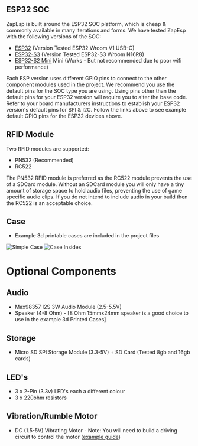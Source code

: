 ## ESP32 SOC
ZapEsp is built around the ESP32 SOC platform, which is cheap & commonly available in many iterations and forms. We have tested ZapEsp with the following versions of the SOC:  
* [ESP32](https://github.com/ZaparooProject/zaparoo-esp32/wiki/ESP32-Default-GPIO-Pins) (Version Tested ESP32 Wroom V1 USB-C)
* [ESP32-S3](https://github.com/ZaparooProject/zaparoo-esp32/wiki/ESP32%E2%80%90S3-Default-GPIO-Pins) (Version Tested ESP32-S3 Wroom N16R8)
* [ESP32-S2 Mini](https://github.com/ZaparooProject/zaparoo-esp32/wiki/ESP32%E2%80%90S2-Mini) Mini (Works - But not recommended due to poor wifi performance)

Each ESP version uses different GPIO pins to connect to the other component modules used in the project. We recommend you use the default pins for the SOC type you are using. Using pins other than the default pins for your ESP32 version will require you to alter the base code. Refer to your board manufacturers instructions to establish your ESP32 version's default pins for SPI & I2C. Follow the links above to see example default GPIO pins for the ESP32 devices above.  
  
## RFID Module  
Two RFID modules are supported:
* PN532 (Recommended)
* RC522  
  
The PN532 RFID module is preferred as the RC522 module prevents the use of a SDCard module. Without an SDCard module you will only have a tiny amount of storage space to hold audio files, preventing the use of game specific audio clips. If you do not intend to include audio in your build then the RC522 is an acceptable choice.  
  
## Case  
* Example 3d printable cases are included in the project files
  
![Simple Case](https://github.com/ZaparooProject/zaparoo-esp32/blob/main/wikires/ZapEsp32_SimpleCase.png)  ![Case Insides](https://github.com/ZaparooProject/zaparoo-esp32/blob/main/wikires/ZapEsp32_SimpleCase_Inside.png)
  
# Optional Components
## Audio
* Max98357 I2S 3W Audio Module (2.5-5.5V)  
* Speaker (4-8 Ohm) - [8 Ohm 15mmx24mm speaker is a good choice to use in the example 3d Printed Cases]  

## Storage
* Micro SD SPI Storage Module (3.3-5V) + SD Card (Tested 8gb and 16gb cards)

## LED's
* 3 x 2-Pin (3.3v) LED's each a different colour
* 3 x 220ohm resistors

## Vibration/Rumble Motor
* DC (1.5-5V) Vibrating Motor - Note: You will need to build a driving circuit to control the motor ([example guide](https://www.instructables.com/How-to-drive-a-DC-Motor-with-Transistor-Arduino-Tu/))



